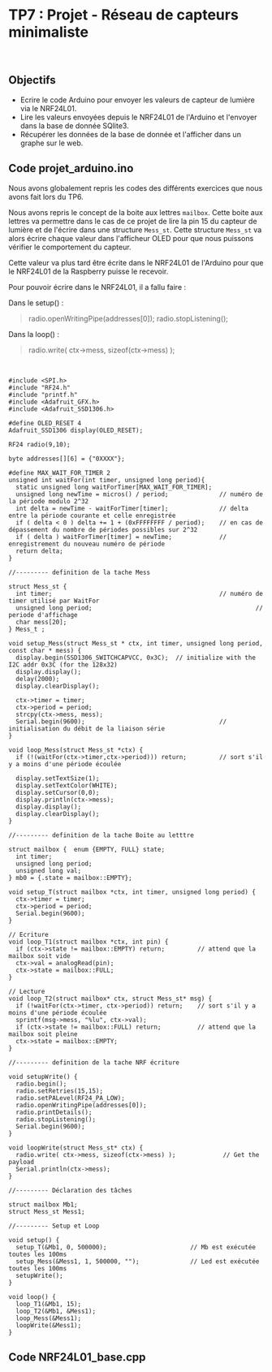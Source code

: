 # TP7 : Projet - Réseau de capteurs minimaliste

&nbsp;

## Objectifs

- Ecrire le code Arduino pour envoyer les valeurs de capteur de lumière via le NRF24L01.
- Lire les valeurs envoyées depuis le NRF24L01 de l'Arduino et l'envoyer dans la base de donnée SQlite3.
- Récupérer les données de la base de donnée et l'afficher dans un graphe sur le web.

## Code projet_arduino.ino

Nous avons globalement repris les codes des différents exercices que nous avons fait lors du TP6.

Nous avons repris le concept de la boite aux lettres `mailbox`. Cette boite aux lettres va permettre dans le cas de ce projet de lire la pin 15 du capteur de lumière et de l'écrire dans une structure `Mess_st`. Cette structure `Mess_st` va alors écrire chaque valeur dans l'afficheur OLED pour que nous puissons vérifier le comportement du capteur.

Cette valeur va plus tard être écrite dans le NRF24L01 de l'Arduino pour que le NRF24L01 de la Raspberry puisse le recevoir.

Pour pouvoir écrire dans le NRF24L01, il a fallu faire :

Dans le setup() : 
>	radio.openWritingPipe(addresses[0]);
>	radio.stopListening();

Dans la loop() : 
>	radio.write( ctx->mess, sizeof(ctx->mess) );

&nbsp;

	#include <SPI.h>
	#include "RF24.h"
	#include "printf.h"
	#include <Adafruit_GFX.h>
	#include <Adafruit_SSD1306.h>
	
	#define OLED_RESET 4
	Adafruit_SSD1306 display(OLED_RESET);
	
	RF24 radio(9,10);
	
	byte addresses[][6] = {"0XXXX"};
	
	#define MAX_WAIT_FOR_TIMER 2
	unsigned int waitFor(int timer, unsigned long period){
	  static unsigned long waitForTimer[MAX_WAIT_FOR_TIMER];
	  unsigned long newTime = micros() / period;              // numéro de la période modulo 2^32 
	  int delta = newTime - waitForTimer[timer];              // delta entre la période courante et celle enregistrée
	  if ( delta < 0 ) delta += 1 + (0xFFFFFFFF / period);    // en cas de dépassement du nombre de périodes possibles sur 2^32 
	  if ( delta ) waitForTimer[timer] = newTime;             // enregistrement du nouveau numéro de période
	  return delta;
	}
	
	//--------- definition de la tache Mess
	
	struct Mess_st {
	  int timer;                                              // numéro de timer utilisé par WaitFor
	  unsigned long period;                                             // periode d'affichage
	  char mess[20];
	} Mess_t ; 
	
	void setup_Mess(struct Mess_st * ctx, int timer, unsigned long period, const char * mess) {
	  display.begin(SSD1306_SWITCHCAPVCC, 0x3C);  // initialize with the I2C addr 0x3C (for the 128x32)
	  display.display();
	  delay(2000);
	  display.clearDisplay();
	  
	  ctx->timer = timer;
	  ctx->period = period;
	  strcpy(ctx->mess, mess);
	  Serial.begin(9600);                                     // initialisation du débit de la liaison série
	}
	
	void loop_Mess(struct Mess_st *ctx) {
	  if (!(waitFor(ctx->timer,ctx->period))) return;         // sort s'il y a moins d'une période écoulée
	
	  display.setTextSize(1);
	  display.setTextColor(WHITE);
	  display.setCursor(0,0);
	  display.println(ctx->mess);
	  display.display();
	  display.clearDisplay();
	}
	
	//--------- definition de la tache Boite au letttre
	
	struct mailbox {  enum {EMPTY, FULL} state;
	  int timer;
	  unsigned long period;
	  unsigned long val;
	} mb0 = {.state = mailbox::EMPTY};
	
	void setup_T(struct mailbox *ctx, int timer, unsigned long period) {
	  ctx->timer = timer;
	  ctx->period = period;
	  Serial.begin(9600); 
	}
	
	// Ecriture
	void loop_T1(struct mailbox *ctx, int pin) {  
	  if (ctx->state != mailbox::EMPTY) return;         // attend que la mailbox soit vide
	  ctx->val = analogRead(pin);
	  ctx->state = mailbox::FULL;
	}
	
	// Lecture 
	void loop_T2(struct mailbox* ctx, struct Mess_st* msg) {
	  if (!waitFor(ctx->timer, ctx->period)) return;    // sort s'il y a moins d'une période écoulée
	  sprintf(msg->mess, "%lu", ctx->val);
	  if (ctx->state != mailbox::FULL) return;          // attend que la mailbox soit pleine
	  ctx->state = mailbox::EMPTY;
	}
	
	//--------- definition de la tache NRF écriture
	
	void setupWrite() {
	  radio.begin();
	  radio.setRetries(15,15);
	  radio.setPALevel(RF24_PA_LOW);
	  radio.openWritingPipe(addresses[0]);
	  radio.printDetails();
	  radio.stopListening();
	  Serial.begin(9600);
	}
	
	void loopWrite(struct Mess_st* ctx) {
	  radio.write( ctx->mess, sizeof(ctx->mess) );             // Get the payload
	  Serial.println(ctx->mess);
	}
	
	//--------- Déclaration des tâches
	
	struct mailbox Mb1;
	struct Mess_st Mess1;
	
	//--------- Setup et Loop
	
	void setup() {
	  setup_T(&Mb1, 0, 500000);                       // Mb est exécutée toutes les 100ms 
	  setup_Mess(&Mess1, 1, 500000, "");              // Led est exécutée toutes les 100ms 
	  setupWrite();
	}
	
	void loop() {
	  loop_T1(&Mb1, 15);
	  loop_T2(&Mb1, &Mess1);
	  loop_Mess(&Mess1);
	  loopWrite(&Mess1);
	}

## Code NRF24L01_base.cpp